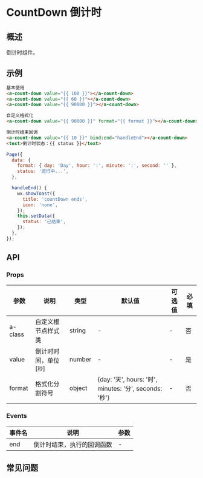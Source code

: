 # CountDown 倒计时

## 概述

倒计时组件。

## 示例

```html
基本使用
<a-count-down value="{{ 100 }}"></a-count-down>
<a-count-down value="{{ 60 }}"></a-count-down>
<a-count-down value="{{ 90000 }}"></a-count-down>

自定义格式化
<a-count-down value="{{ 90000 }}" format="{{ format }}"></a-count-down>

倒计时结束回调
<a-count-down value="{{ 10 }}" bind:end="handleEnd"></a-count-down>
<text>倒计时状态：{{ status }}</text>
```

```js
Page({
  data: {
    format: { day: 'Day', hour: ':', minute: ':', second: '' },
    status: '进行中...',
  },

  handleEnd() {
    wx.showToast({
      title: 'countDown ends',
      icon: 'none',
    });
    this.setData({
      status: '已结束',
    });
  },
});
```

## API

### Props

| 参数      | 说明                           | 类型    | 默认值 | 可选值 | 必填 |
| --------- | ------------------------------ | ------- | ------ | ------ | ---- |
| a-class   | 自定义根节点样式类             | string  | -      | -      | 否   |
| value   | 倒计时时间，单位[`秒`]             | number  | -      | -      | 是   |
| format   | 格式化分割符号             | object  | {day: '天', hours: '时', minutes: '分', seconds: '秒'}      | -      | 否   |

### Events

| 事件名 | 说明 | 参数 |
| ------ | ---- | ---- |
| end   | 倒计时结束，执行的回调函数    | -    |

## 常见问题
